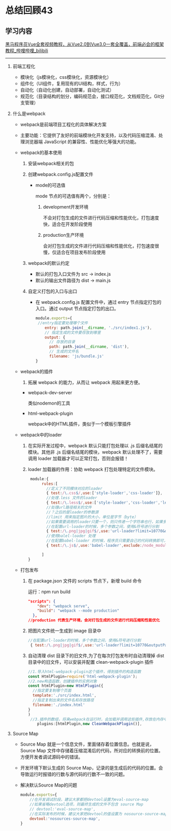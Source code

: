 # 总结回顾43

## 学习内容

[黑马程序员Vue全套视频教程，从Vue2.0到Vue3.0一套全覆盖，前端必会的框架教程_哔哩哔哩_bilibili](https://www.bilibili.com/video/BV1zq4y1p7ga?p=49&spm_id_from=pageDriver)

------

1. 前端工程化

   * 模块化（js模块化，css模块化，资源模块化）
   * 组件化（UI组件，复用现有的UI结构，样式，行为）
   * 自动化（自动化创建，自动部署，自动化测试）
   * 规范化（目录结构的划分，编码规范会，接口规范化，文档规范化，Git分支管理）

2. 什么是webpack

   * webpack是前端项目工程化的具体解决方案

   * 主要功能：它提供了友好的前端模块化开发支持，以及代码压缩混淆、处理浏览器端 JavaScript 的兼容性、性能优化等强大的功能。

   * webpack的基本使用

     1. 安装webpack相关的包

     2. 创建webpack.config.js配置文件

        * mode的可选值

          mode 节点的可选值有两个，分别是：

          1. development开发环境

             不会对打包生成的文件进行代码压缩和性能优化，打包速度快，适合在开发阶段使用

          2. production生产环境

             会对打包生成的文件进行代码压缩和性能优化，打包速度很慢，仅适合在项目发布阶段使用

     3. webpack的默认约定

        * 默认的打包入口文件为 src -> index.js
        * 默认的输出文件路径为 dist -> main.js

     4. 自定义打包的入口与出口

        * 在 webpack.config.js 配置文件中，通过 entry 节点指定打包的入口。通过 output 节点指定打包的出口。

          ```js
          module.exports={
           //entry指定要处理哪个文件
              entry: path.join(__dirname, './src/index1.js'),
              // 指定生成的文件要存放到哪里
              output: {
                // 存放的目录
                path: path.join(__dirname, 'dist'),
                // 生成的文件名
                filename: 'js/bundle.js'
          }
          ```

   * webpack的插件

     1. 拓展 webpack 的能力，从而让 webpack 用起来更方便。

     * webpack-dev-server

       类似nodemon的工具

     * html-webpack-plugin

       webpack中的HTML插件，类似于一个模板引擎插件

   * webpack中的loader

     1. 在实际开发过程中，webpack 默认只能打包处理以 .js 后缀名结尾的模块。其他非 .js 后缀名结尾的模块，webpack 默认处理不了，需要调用 loader 加载器才可以正常打包，否则会报错！

     2. loader 加载器的作用：协助 webpack 打包处理特定的文件模块。

        ```javascript
         module:{
              rules:[
                //定义了不同模块对应的loader
                { test:/\.css$/,use:['style-loader','css-loader']},
                //处理.less 文件的loader
                { test:/\.less$/,use:['style-loader','css-loader','less-loader']},
                //处理url路径相关的文件
                //？之后的是loader的参数源
                //limit 用来指定图片的大小，单位是字节（byte）
                //如果需要调用的loader只要一个，则只传递一个字符串也行，如果多个loader，则必须指定数组
                //在配置url-loader的时候，多个参数之间，使用&符号进行分割
                { test:/\.png|jpg|gif$/,use:'url-loader?limit=10770&outputPath=images'},
                //使用balel-loader 处理
                //在配置babel-loader 的时候，程序员只需要自己的代码转换即可，一定要排除 node_modules目录的js文件
                { test:/\.js$/,use:'babel-loader',exclude:/node_modules/}
        
              ]
        }
        ```

   * 打包发布

     1. 在 package.json 文件的 scripts 节点下，新增 build 命令

        运行：npm run build

        ```json
        "scripts": {
            "dev": "webpack serve",
            "build": "webpack --mode production"
          },
        //production 代表生产环境，会对打包生成的文件进行代码压缩和性能优化
        ```

     2. 把图片文件统一生成到 image 目录中

        ```javascript
        //在配置url-loader的时候，多个参数之间，使用&符号进行分割
         { test:/\.png|jpg|gif$/,use:'url-loader?limit=10770&outputPath=images'},
        ```

     3. 自动清理 dist 目录下的旧文件,为了在每次打包发布时自动清理掉 dist 目录中的旧文件，可以安装并配置 clean-webpack-plugin 插件

        ```js
        //1.导入html-webpack-plugin这个插件，得到插件的构造函数
        const HtmlPlugin=require('html-webpack-plugin');
        //2.new构造函数，创建插件的实例对象
        const htmlPlugin=new HtmlPlugin({
          //指定要复制哪个页面
          template:'./src/index.html',
          //指定复制出来的文件名和存放路径
          filename:'./index.html'
        }
        )
         //3.插件的数组，将来webpack在运行时，会加载并调用这些插件,存放在内存中
            plugins:[htmlPlugin,new CleanWebpackPlugin()],
        ```

3. Source Map

   * Source Map 就是一个信息文件，里面储存着位置信息。也就是说，Source Map 文件中存储着压缩混淆后的代码，所对应的转换前的位置。方便开发者调试源码中的错误。

   * 开发环境下默认生成的 Source Map，记录的是生成后的代码的位置。会导致运行时报错的行数与源代码的行数不一致的问题。

   * 解决默认Source Map的问题

     ```js
     module.exports={
         //在开发调试阶段，建议大家都把devtool设置为eval-source-map
         //如果省略devtool选项，则最终生成的文件不包含 source Map
         // devtool:'eval-source-map',
         //在实际发布的时候，建议大家把devtool的值设置为 nosource-source-map 或直接关闭source Map
         devtool:'nosources-source-map',
     }
     ```

     





